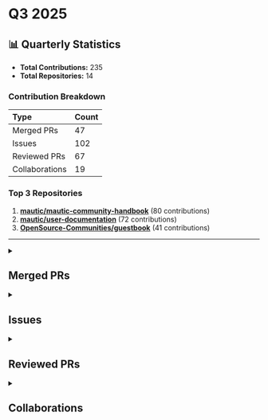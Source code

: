 # Q3 2025

## 📊 Quarterly Statistics

* **Total Contributions:** 235
* **Total Repositories:** 14

### Contribution Breakdown

| Type | Count |
| :--- | :--- |
| Merged PRs | 47 |
| Issues | 102 |
| Reviewed PRs | 67 |
| Collaborations | 19 |

### Top 3 Repositories

1. [**mautic/mautic-community-handbook**](https://github.com/mautic/mautic-community-handbook) (80 contributions)
2. [**mautic/user-documentation**](https://github.com/mautic/user-documentation) (72 contributions)
3. [**OpenSource-Communities/guestbook**](https://github.com/OpenSource-Communities/guestbook) (41 contributions)

---

<details>
 <summary><h2>Merged PRs</h2></summary>
<table style='width:100%; table-layout:fixed;'>
  <thead>
    <tr>
      <th style='width:5%;'>No.</th>
      <th style='width:20%;'>Project Name</th>
      <th style='width:30%;'>Title</th>
      <th style='width:15%;'>Created At</th>
      <th style='width:15%;'>Merged At</th>
      <th style='width:15%;'>Review Period</th>
    </tr>
  </thead>
  <tbody>
    <tr>
      <td>1.</td>
      <td>OpenSource-Communities/oss-communities</td>
      <td><a href='https://github.com/OpenSource-Communities/oss-communities/pull/3'>Add CODEOWNERS file</a></td>
      <td>2025-09-18</td>
      <td>2025-09-19</td>
      <td>1 days</td>
    </tr>
    <tr>
      <td>2.</td>
      <td>mautic/mautic-community-handbook</td>
      <td><a href='https://github.com/mautic/mautic-community-handbook/pull/398'>Move PR example to a tip admonition</a></td>
      <td>2025-09-12</td>
      <td>2025-09-12</td>
      <td>0 days</td>
    </tr>
    <tr>
      <td>3.</td>
      <td>mautic/user-documentation</td>
      <td><a href='https://github.com/mautic/user-documentation/pull/430'>Fix broken links in branch 7.0</a></td>
      <td>2025-09-12</td>
      <td>2025-09-17</td>
      <td>5 days</td>
    </tr>
    <tr>
      <td>4.</td>
      <td>mautic/user-documentation</td>
      <td><a href='https://github.com/mautic/user-documentation/pull/429'>Fix broken links in branch 6.0</a></td>
      <td>2025-09-12</td>
      <td>2025-09-17</td>
      <td>5 days</td>
    </tr>
    <tr>
      <td>5.</td>
      <td>mautic/user-documentation</td>
      <td><a href='https://github.com/mautic/user-documentation/pull/427'>Fix broken links in branch 5.2</a></td>
      <td>2025-09-12</td>
      <td>2025-09-12</td>
      <td>0 days</td>
    </tr>
    <tr>
      <td>6.</td>
      <td>mautic/mautic-community-handbook</td>
      <td><a href='https://github.com/mautic/mautic-community-handbook/pull/396'>Fix wording in config.yml and capitalizations in PR template</a></td>
      <td>2025-09-11</td>
      <td>2025-09-11</td>
      <td>0 days</td>
    </tr>
    <tr>
      <td>7.</td>
      <td>mautic/mautic-community-handbook</td>
      <td><a href='https://github.com/mautic/mautic-community-handbook/pull/395'>Fix broken image and add link to PR example</a></td>
      <td>2025-09-11</td>
      <td>2025-09-11</td>
      <td>0 days</td>
    </tr>
    <tr>
      <td>8.</td>
      <td>mautic/user-documentation</td>
      <td><a href='https://github.com/mautic/user-documentation/pull/421'>Add issue and PR templates</a></td>
      <td>2025-09-11</td>
      <td>2025-09-11</td>
      <td>0 days</td>
    </tr>
    <tr>
      <td>9.</td>
      <td>mautic/developer-documentation-new</td>
      <td><a href='https://github.com/mautic/developer-documentation-new/pull/266'>Add issue and PR templates</a></td>
      <td>2025-09-11</td>
      <td>2025-09-11</td>
      <td>0 days</td>
    </tr>
    <tr>
      <td>10.</td>
      <td>mautic/mautic-community-handbook</td>
      <td><a href='https://github.com/mautic/mautic-community-handbook/pull/393'>Docs: Overhaul Contributing Guidelines</a></td>
      <td>2025-09-10</td>
      <td>2025-09-11</td>
      <td>1 days</td>
    </tr>
    <tr>
      <td>11.</td>
      <td>Virtual-Coffee/virtualcoffee.io</td>
      <td><a href='https://github.com/Virtual-Coffee/virtualcoffee.io/pull/1391'>Remove link to VCHI dashboard & restructure intro paragraphs</a></td>
      <td>2025-09-10</td>
      <td>2025-09-10</td>
      <td>0 days</td>
    </tr>
    <tr>
      <td>12.</td>
      <td>mautic/mautic-community-handbook</td>
      <td><a href='https://github.com/mautic/mautic-community-handbook/pull/391'>Add issue and PR templates</a></td>
      <td>2025-09-09</td>
      <td>2025-09-11</td>
      <td>2 days</td>
    </tr>
    <tr>
      <td>13.</td>
      <td>mautic/mautic-community-handbook</td>
      <td><a href='https://github.com/mautic/mautic-community-handbook/pull/388'>Create LICENSE.txt</a></td>
      <td>2025-09-03</td>
      <td>2025-09-03</td>
      <td>0 days</td>
    </tr>
    <tr>
      <td>14.</td>
      <td>mautic/user-documentation</td>
      <td><a href='https://github.com/mautic/user-documentation/pull/418'>Create LICENSE.txt</a></td>
      <td>2025-09-03</td>
      <td>2025-09-03</td>
      <td>0 days</td>
    </tr>
    <tr>
      <td>15.</td>
      <td>mautic/developer-documentation-new</td>
      <td><a href='https://github.com/mautic/developer-documentation-new/pull/264'>Create LICENSE.txt</a></td>
      <td>2025-09-03</td>
      <td>2025-09-03</td>
      <td>0 days</td>
    </tr>
    <tr>
      <td>16.</td>
      <td>mautic/mautic-community-handbook</td>
      <td><a href='https://github.com/mautic/mautic-community-handbook/pull/386'>fix: Video render </a></td>
      <td>2025-09-03</td>
      <td>2025-09-03</td>
      <td>0 days</td>
    </tr>
    <tr>
      <td>17.</td>
      <td>Virtual-Coffee/vc-preptember</td>
      <td><a href='https://github.com/Virtual-Coffee/vc-preptember/pull/64'>Update favorite thing to be general in Contributing.md</a></td>
      <td>2025-08-30</td>
      <td>2025-08-30</td>
      <td>0 days</td>
    </tr>
    <tr>
      <td>18.</td>
      <td>Virtual-Coffee/vc-preptember</td>
      <td><a href='https://github.com/Virtual-Coffee/vc-preptember/pull/63'>Add Preptember 2025</a></td>
      <td>2025-08-07</td>
      <td>2025-08-30</td>
      <td>23 days</td>
    </tr>
    <tr>
      <td>19.</td>
      <td>OpenSource-Communities/.github</td>
      <td><a href='https://github.com/OpenSource-Communities/.github/pull/4'>Create PULL_REQUEST_TEMPLATE.md</a></td>
      <td>2025-08-07</td>
      <td>2025-08-08</td>
      <td>1 days</td>
    </tr>
    <tr>
      <td>20.</td>
      <td>OpenSource-Communities/.github</td>
      <td><a href='https://github.com/OpenSource-Communities/.github/pull/3'>Create feature_request.yml</a></td>
      <td>2025-08-07</td>
      <td>2025-08-08</td>
      <td>1 days</td>
    </tr>
    <tr>
      <td>21.</td>
      <td>OpenSource-Communities/.github</td>
      <td><a href='https://github.com/OpenSource-Communities/.github/pull/2'>Create bug_report.yml</a></td>
      <td>2025-08-07</td>
      <td>2025-08-08</td>
      <td>1 days</td>
    </tr>
    <tr>
      <td>22.</td>
      <td>OpenSource-Communities/.github</td>
      <td><a href='https://github.com/OpenSource-Communities/.github/pull/1'>Create CODE_OF_CONDUCT.md</a></td>
      <td>2025-08-07</td>
      <td>2025-08-08</td>
      <td>1 days</td>
    </tr>
    <tr>
      <td>23.</td>
      <td>Virtual-Coffee/virtualcoffee.io</td>
      <td><a href='https://github.com/Virtual-Coffee/virtualcoffee.io/pull/1374'>Add August 2025: Photography Challenge to the website</a></td>
      <td>2025-07-31</td>
      <td>2025-08-01</td>
      <td>1 days</td>
    </tr>
    <tr>
      <td>24.</td>
      <td>mautic/mautic-community-handbook</td>
      <td><a href='https://github.com/mautic/mautic-community-handbook/pull/369'>Docs: Convert Tester section into RST</a></td>
      <td>2025-07-30</td>
      <td>2025-07-31</td>
      <td>1 days</td>
    </tr>
    <tr>
      <td>25.</td>
      <td>mautic/mautic-community-handbook</td>
      <td><a href='https://github.com/mautic/mautic-community-handbook/pull/368'>Docs: Convert Translator section into RST</a></td>
      <td>2025-07-29</td>
      <td>2025-07-31</td>
      <td>2 days</td>
    </tr>
    <tr>
      <td>26.</td>
      <td>mautic/mautic-community-handbook</td>
      <td><a href='https://github.com/mautic/mautic-community-handbook/pull/367'>Docs: Compile Developer section RST conversion PRs into one page</a></td>
      <td>2025-07-29</td>
      <td>2025-07-31</td>
      <td>2 days</td>
    </tr>
    <tr>
      <td>27.</td>
      <td>ddev/ddev.com</td>
      <td><a href='https://github.com/ddev/ddev.com/pull/404'>docs: add command to update wsl for Windows</a></td>
      <td>2025-07-23</td>
      <td>2025-09-09</td>
      <td>48 days</td>
    </tr>
    <tr>
      <td>28.</td>
      <td>ddev/ddev</td>
      <td><a href='https://github.com/ddev/ddev/pull/7476'>docs(wsl): add `wsl --update` command for Windows</a></td>
      <td>2025-07-22</td>
      <td>2025-08-06</td>
      <td>15 days</td>
    </tr>
    <tr>
      <td>29.</td>
      <td>mautic/mautic-community-handbook</td>
      <td><a href='https://github.com/mautic/mautic-community-handbook/pull/363'>Docs: Convert Paying contributors section to RST</a></td>
      <td>2025-07-20</td>
      <td>2025-07-31</td>
      <td>11 days</td>
    </tr>
    <tr>
      <td>30.</td>
      <td>mautic/mautic-community-handbook</td>
      <td><a href='https://github.com/mautic/mautic-community-handbook/pull/362'>Docs: Convert Financial Policy section to RST</a></td>
      <td>2025-07-18</td>
      <td>2025-07-31</td>
      <td>13 days</td>
    </tr>
    <tr>
      <td>31.</td>
      <td>mautic/mautic-community-handbook</td>
      <td><a href='https://github.com/mautic/mautic-community-handbook/pull/360'>Docs: Convert Trademark section to RST</a></td>
      <td>2025-07-18</td>
      <td>2025-07-31</td>
      <td>13 days</td>
    </tr>
    <tr>
      <td>32.</td>
      <td>mautic/mautic-community-handbook</td>
      <td><a href='https://github.com/mautic/mautic-community-handbook/pull/359'>Docs: Convert Policies section into RST</a></td>
      <td>2025-07-18</td>
      <td>2025-07-31</td>
      <td>13 days</td>
    </tr>
    <tr>
      <td>33.</td>
      <td>mautic/mautic-community-handbook</td>
      <td><a href='https://github.com/mautic/mautic-community-handbook/pull/351'>Convert End-User documentation and technical writing style guide sections to RST</a></td>
      <td>2025-07-17</td>
      <td>2025-07-31</td>
      <td>14 days</td>
    </tr>
    <tr>
      <td>34.</td>
      <td>mautic/developer-documentation-new</td>
      <td><a href='https://github.com/mautic/developer-documentation-new/pull/256'>Add CODEWONERS file</a></td>
      <td>2025-07-17</td>
      <td>2025-09-03</td>
      <td>48 days</td>
    </tr>
    <tr>
      <td>35.</td>
      <td>mautic/user-documentation</td>
      <td><a href='https://github.com/mautic/user-documentation/pull/411'>Add CODEOWNERS file</a></td>
      <td>2025-07-17</td>
      <td>2025-09-03</td>
      <td>48 days</td>
    </tr>
    <tr>
      <td>36.</td>
      <td>mautic/developer-documentation-new</td>
      <td><a href='https://github.com/mautic/developer-documentation-new/pull/254'>fix: Add VSCode settings to prevent Esbonio prompt</a></td>
      <td>2025-07-11</td>
      <td>2025-07-14</td>
      <td>3 days</td>
    </tr>
    <tr>
      <td>37.</td>
      <td>mautic/mautic-community-handbook</td>
      <td><a href='https://github.com/mautic/mautic-community-handbook/pull/348'>Add CODEOWNERS file</a></td>
      <td>2025-07-09</td>
      <td>2025-07-09</td>
      <td>0 days</td>
    </tr>
    <tr>
      <td>38.</td>
      <td>mautic/mautic-community-handbook</td>
      <td><a href='https://github.com/mautic/mautic-community-handbook/pull/345'>Docs: Convert Contributing to Mautic to rst</a></td>
      <td>2025-07-07</td>
      <td>2025-07-31</td>
      <td>24 days</td>
    </tr>
    <tr>
      <td>39.</td>
      <td>mautic/mautic-community-handbook</td>
      <td><a href='https://github.com/mautic/mautic-community-handbook/pull/340'>Docs: Convert Web developer section to RST</a></td>
      <td>2025-07-07</td>
      <td>2025-07-31</td>
      <td>24 days</td>
    </tr>
    <tr>
      <td>40.</td>
      <td>mautic/mautic-community-handbook</td>
      <td><a href='https://github.com/mautic/mautic-community-handbook/pull/335'>Docs: Convert "Event organizer" and "Organizing Mautic conferences" to RST</a></td>
      <td>2025-07-06</td>
      <td>2025-07-31</td>
      <td>25 days</td>
    </tr>
    <tr>
      <td>41.</td>
      <td>mautic/mautic-community-handbook</td>
      <td><a href='https://github.com/mautic/mautic-community-handbook/pull/332'>Docs: Convert "Writing for Mautic" to RST</a></td>
      <td>2025-07-05</td>
      <td>2025-08-01</td>
      <td>27 days</td>
    </tr>
    <tr>
      <td>42.</td>
      <td>mautic/mautic-community-handbook</td>
      <td><a href='https://github.com/mautic/mautic-community-handbook/pull/329'>Docs: Convert Governance Model v1 to RST</a></td>
      <td>2025-07-05</td>
      <td>2025-08-01</td>
      <td>27 days</td>
    </tr>
    <tr>
      <td>43.</td>
      <td>mautic/mautic-community-handbook</td>
      <td><a href='https://github.com/mautic/mautic-community-handbook/pull/328'>Convert "Community Builder" section into RST</a></td>
      <td>2025-07-04</td>
      <td>2025-07-30</td>
      <td>26 days</td>
    </tr>
    <tr>
      <td>44.</td>
      <td>mautic/mautic-community-handbook</td>
      <td><a href='https://github.com/mautic/mautic-community-handbook/pull/324'>Docs: Convert Server Administrator section into RST</a></td>
      <td>2025-07-03</td>
      <td>2025-07-30</td>
      <td>27 days</td>
    </tr>
    <tr>
      <td>45.</td>
      <td>mautic/mautic-community-handbook</td>
      <td><a href='https://github.com/mautic/mautic-community-handbook/pull/316'>Docs: Convert Marketer to RST</a></td>
      <td>2025-07-02</td>
      <td>2025-08-01</td>
      <td>30 days</td>
    </tr>
    <tr>
      <td>46.</td>
      <td>mautic/mautic-community-handbook</td>
      <td><a href='https://github.com/mautic/mautic-community-handbook/pull/314'>Docs: Convert Contributing Financially to RST</a></td>
      <td>2025-07-02</td>
      <td>2025-08-01</td>
      <td>30 days</td>
    </tr>
    <tr>
      <td>47.</td>
      <td>mautic/mautic-community-handbook</td>
      <td><a href='https://github.com/mautic/mautic-community-handbook/pull/312'>Docs: Convert Deprecation Policy to RST</a></td>
      <td>2025-07-02</td>
      <td>2025-07-31</td>
      <td>29 days</td>
    </tr>
  </tbody>
</table>
</details>

<details>
 <summary><h2>Issues</h2></summary>
<table style='width:100%; table-layout:fixed;'>
  <thead>
    <tr>
      <th style='width:5%;'>No.</th>
      <th style='width:25%;'>Project Name</th>
      <th style='width:35%;'>Title</th>
      <th style='width:15%;'>Created At</th>
      <th style='width:15%;'>Closed At</th>
      <th style='width:10%;'>Closing Period</th>
    </tr>
  </thead>
  <tbody>
    <tr>
      <td>1.</td>
      <td>mautic/user-documentation</td>
      <td><a href='https://github.com/mautic/user-documentation/issues/492'>Update images in docs/channels/sms.rst in branch 7.0</a></td>
      <td>2025-09-22</td>
      <td>N/A</td>
      <td>Open</td>
    </tr>
    <tr>
      <td>2.</td>
      <td>mautic/user-documentation</td>
      <td><a href='https://github.com/mautic/user-documentation/issues/491'>Update images in docs/channels/sms.rst in branch 6.0</a></td>
      <td>2025-09-22</td>
      <td>N/A</td>
      <td>Open</td>
    </tr>
    <tr>
      <td>3.</td>
      <td>mautic/user-documentation</td>
      <td><a href='https://github.com/mautic/user-documentation/issues/490'>Update images in docs/dashboard/dashboard.rst in branch 7.0</a></td>
      <td>2025-09-22</td>
      <td>N/A</td>
      <td>Open</td>
    </tr>
    <tr>
      <td>4.</td>
      <td>mautic/user-documentation</td>
      <td><a href='https://github.com/mautic/user-documentation/issues/489'>Update images in docs/dashboard/dashboard.rst in branch 6.0</a></td>
      <td>2025-09-22</td>
      <td>N/A</td>
      <td>Open</td>
    </tr>
    <tr>
      <td>5.</td>
      <td>mautic/user-documentation</td>
      <td><a href='https://github.com/mautic/user-documentation/issues/488'>Update images in docs/plugins/amazon.rst in branch 7.0</a></td>
      <td>2025-09-22</td>
      <td>N/A</td>
      <td>Open</td>
    </tr>
    <tr>
      <td>6.</td>
      <td>mautic/user-documentation</td>
      <td><a href='https://github.com/mautic/user-documentation/issues/487'>Update images in docs/plugins/amazon.rst in branch 6.0</a></td>
      <td>2025-09-22</td>
      <td>N/A</td>
      <td>Open</td>
    </tr>
    <tr>
      <td>7.</td>
      <td>mautic/user-documentation</td>
      <td><a href='https://github.com/mautic/user-documentation/issues/486'>Update images in docs/points/points.rst in branch 7.0</a></td>
      <td>2025-09-22</td>
      <td>N/A</td>
      <td>Open</td>
    </tr>
    <tr>
      <td>8.</td>
      <td>mautic/user-documentation</td>
      <td><a href='https://github.com/mautic/user-documentation/issues/485'>Update images in docs/points/points.rst in branch 6.0</a></td>
      <td>2025-09-22</td>
      <td>N/A</td>
      <td>Open</td>
    </tr>
    <tr>
      <td>9.</td>
      <td>mautic/user-documentation</td>
      <td><a href='https://github.com/mautic/user-documentation/issues/484'>Update images in docs/channels/utm_tags.rst in branch 7.0</a></td>
      <td>2025-09-22</td>
      <td>N/A</td>
      <td>Open</td>
    </tr>
    <tr>
      <td>10.</td>
      <td>mautic/user-documentation</td>
      <td><a href='https://github.com/mautic/user-documentation/issues/483'>Update images in docs/channels/utm_tags.rst in branch 6.0</a></td>
      <td>2025-09-22</td>
      <td>N/A</td>
      <td>Open</td>
    </tr>
    <tr>
      <td>11.</td>
      <td>mautic/user-documentation</td>
      <td><a href='https://github.com/mautic/user-documentation/issues/482'>Update images in docs/components/assets.rst in branch 7.0</a></td>
      <td>2025-09-22</td>
      <td>N/A</td>
      <td>Open</td>
    </tr>
    <tr>
      <td>12.</td>
      <td>mautic/user-documentation</td>
      <td><a href='https://github.com/mautic/user-documentation/issues/481'>Update images in docs/components/assets.rst in branch 6.0</a></td>
      <td>2025-09-22</td>
      <td>N/A</td>
      <td>Open</td>
    </tr>
    <tr>
      <td>13.</td>
      <td>mautic/user-documentation</td>
      <td><a href='https://github.com/mautic/user-documentation/issues/480'>Update HubSpot images in branch 7.0</a></td>
      <td>2025-09-22</td>
      <td>N/A</td>
      <td>Open</td>
    </tr>
    <tr>
      <td>14.</td>
      <td>mautic/user-documentation</td>
      <td><a href='https://github.com/mautic/user-documentation/issues/479'>Update HubSpot images in branch 6.0</a></td>
      <td>2025-09-22</td>
      <td>N/A</td>
      <td>Open</td>
    </tr>
    <tr>
      <td>15.</td>
      <td>mautic/user-documentation</td>
      <td><a href='https://github.com/mautic/user-documentation/issues/478'>Update Stages images in branch 7.0</a></td>
      <td>2025-09-22</td>
      <td>N/A</td>
      <td>Open</td>
    </tr>
    <tr>
      <td>16.</td>
      <td>mautic/user-documentation</td>
      <td><a href='https://github.com/mautic/user-documentation/issues/477'>Update Stages images in branch 6.0</a></td>
      <td>2025-09-22</td>
      <td>N/A</td>
      <td>Open</td>
    </tr>
    <tr>
      <td>17.</td>
      <td>mautic/user-documentation</td>
      <td><a href='https://github.com/mautic/user-documentation/issues/476'>Update Authentication images in branch 7.0</a></td>
      <td>2025-09-22</td>
      <td>N/A</td>
      <td>Open</td>
    </tr>
    <tr>
      <td>18.</td>
      <td>mautic/user-documentation</td>
      <td><a href='https://github.com/mautic/user-documentation/issues/475'>Update Authentication images in branch 6.0</a></td>
      <td>2025-09-22</td>
      <td>N/A</td>
      <td>Open</td>
    </tr>
    <tr>
      <td>19.</td>
      <td>mautic/user-documentation</td>
      <td><a href='https://github.com/mautic/user-documentation/issues/474'>Update images in docs/builders/email_landing_page.rst in branch 7.0</a></td>
      <td>2025-09-22</td>
      <td>N/A</td>
      <td>Open</td>
    </tr>
    <tr>
      <td>20.</td>
      <td>mautic/user-documentation</td>
      <td><a href='https://github.com/mautic/user-documentation/issues/473'>Update images in docs/builders/email_landing_page.rst in branch 6.0</a></td>
      <td>2025-09-22</td>
      <td>N/A</td>
      <td>Open</td>
    </tr>
    <tr>
      <td>21.</td>
      <td>mautic/user-documentation</td>
      <td><a href='https://github.com/mautic/user-documentation/issues/472'>Update images in docs/campaigns/creating_campaigns.rst in branch 7.0</a></td>
      <td>2025-09-22</td>
      <td>N/A</td>
      <td>Open</td>
    </tr>
    <tr>
      <td>22.</td>
      <td>mautic/user-documentation</td>
      <td><a href='https://github.com/mautic/user-documentation/issues/471'>Update images in docs/campaigns/creating_campaigns.rst in branch 6.0</a></td>
      <td>2025-09-22</td>
      <td>N/A</td>
      <td>Open</td>
    </tr>
    <tr>
      <td>23.</td>
      <td>mautic/user-documentation</td>
      <td><a href='https://github.com/mautic/user-documentation/issues/470'>Update images in docs/campaigns/managing_campaigns.rst in branch 7.0</a></td>
      <td>2025-09-22</td>
      <td>N/A</td>
      <td>Open</td>
    </tr>
    <tr>
      <td>24.</td>
      <td>mautic/user-documentation</td>
      <td><a href='https://github.com/mautic/user-documentation/issues/469'>Update images in docs/campaigns/managing_campaigns.rst in branch 6.0</a></td>
      <td>2025-09-22</td>
      <td>N/A</td>
      <td>Open</td>
    </tr>
    <tr>
      <td>25.</td>
      <td>mautic/user-documentation</td>
      <td><a href='https://github.com/mautic/user-documentation/issues/468'>Update images in docs/campaigns/campaign_builder.rst in branch 7.0</a></td>
      <td>2025-09-22</td>
      <td>N/A</td>
      <td>Open</td>
    </tr>
    <tr>
      <td>26.</td>
      <td>mautic/user-documentation</td>
      <td><a href='https://github.com/mautic/user-documentation/issues/467'>Update images in docs/campaigns/campaign_builder.rst in branch 6.0</a></td>
      <td>2025-09-22</td>
      <td>N/A</td>
      <td>Open</td>
    </tr>
    <tr>
      <td>27.</td>
      <td>mautic/user-documentation</td>
      <td><a href='https://github.com/mautic/user-documentation/issues/466'>Update images in docs/plugins/clearbit.rst in branch 7.0</a></td>
      <td>2025-09-22</td>
      <td>N/A</td>
      <td>Open</td>
    </tr>
    <tr>
      <td>28.</td>
      <td>mautic/user-documentation</td>
      <td><a href='https://github.com/mautic/user-documentation/issues/465'>Update images in docs/plugins/clearbit.rst in branch 6.0</a></td>
      <td>2025-09-22</td>
      <td>N/A</td>
      <td>Open</td>
    </tr>
    <tr>
      <td>29.</td>
      <td>mautic/user-documentation</td>
      <td><a href='https://github.com/mautic/user-documentation/issues/464'>Update images in docs/plugins/mailchimp.rst in branch 7.0</a></td>
      <td>2025-09-22</td>
      <td>N/A</td>
      <td>Open</td>
    </tr>
    <tr>
      <td>30.</td>
      <td>mautic/user-documentation</td>
      <td><a href='https://github.com/mautic/user-documentation/issues/463'>Update images in docs/plugins/mailchimp.rst in branch 6.0</a></td>
      <td>2025-09-22</td>
      <td>N/A</td>
      <td>Open</td>
    </tr>
    <tr>
      <td>31.</td>
      <td>mautic/user-documentation</td>
      <td><a href='https://github.com/mautic/user-documentation/issues/462'>Update images in docs/plugins/plugin_resources.rst in branch 7.0</a></td>
      <td>2025-09-22</td>
      <td>N/A</td>
      <td>Open</td>
    </tr>
    <tr>
      <td>32.</td>
      <td>mautic/user-documentation</td>
      <td><a href='https://github.com/mautic/user-documentation/issues/461'>Update images in docs/plugins/plugin_resources.rst in branch 6.0</a></td>
      <td>2025-09-22</td>
      <td>N/A</td>
      <td>Open</td>
    </tr>
    <tr>
      <td>33.</td>
      <td>mautic/user-documentation</td>
      <td><a href='https://github.com/mautic/user-documentation/issues/460'>Update images in docs/plugins/social_login.rst in branch 7.0</a></td>
      <td>2025-09-22</td>
      <td>N/A</td>
      <td>Open</td>
    </tr>
    <tr>
      <td>34.</td>
      <td>mautic/user-documentation</td>
      <td><a href='https://github.com/mautic/user-documentation/issues/459'>Update images in docs/plugins/social_login.rst in branch 6.0</a></td>
      <td>2025-09-22</td>
      <td>N/A</td>
      <td>Open</td>
    </tr>
    <tr>
      <td>35.</td>
      <td>mautic/user-documentation</td>
      <td><a href='https://github.com/mautic/user-documentation/issues/458'>Update images in docs/plugins/twilio.rst in branch 7.0</a></td>
      <td>2025-09-22</td>
      <td>N/A</td>
      <td>Open</td>
    </tr>
    <tr>
      <td>36.</td>
      <td>mautic/user-documentation</td>
      <td><a href='https://github.com/mautic/user-documentation/issues/457'>Update images in docs/plugins/twilio.rst in branch 6.0</a></td>
      <td>2025-09-22</td>
      <td>N/A</td>
      <td>Open</td>
    </tr>
    <tr>
      <td>37.</td>
      <td>mautic/user-documentation</td>
      <td><a href='https://github.com/mautic/user-documentation/issues/456'>Update images in docs/plugins/vtiger.rst in branch 7.0</a></td>
      <td>2025-09-22</td>
      <td>N/A</td>
      <td>Open</td>
    </tr>
    <tr>
      <td>38.</td>
      <td>mautic/user-documentation</td>
      <td><a href='https://github.com/mautic/user-documentation/issues/455'>Update images in docs/plugins/vtiger.rst in branch 6.0</a></td>
      <td>2025-09-22</td>
      <td>N/A</td>
      <td>Open</td>
    </tr>
    <tr>
      <td>39.</td>
      <td>mautic/user-documentation</td>
      <td><a href='https://github.com/mautic/user-documentation/issues/454'>Update images in docs/plugins/zoho_crm.rst in branch 7.0</a></td>
      <td>2025-09-22</td>
      <td>N/A</td>
      <td>Open</td>
    </tr>
    <tr>
      <td>40.</td>
      <td>mautic/user-documentation</td>
      <td><a href='https://github.com/mautic/user-documentation/issues/453'>Update images in docs/plugins/zoho_crm.rst in branch 6.0</a></td>
      <td>2025-09-22</td>
      <td>N/A</td>
      <td>Open</td>
    </tr>
    <tr>
      <td>41.</td>
      <td>mautic/user-documentation</td>
      <td><a href='https://github.com/mautic/user-documentation/issues/452'>Update images in docs/configuration/settings.rst in branch 7.0</a></td>
      <td>2025-09-22</td>
      <td>N/A</td>
      <td>Open</td>
    </tr>
    <tr>
      <td>42.</td>
      <td>mautic/user-documentation</td>
      <td><a href='https://github.com/mautic/user-documentation/issues/451'>Update images in docs/configuration/settings.rst in branch 6.0</a></td>
      <td>2025-09-22</td>
      <td>N/A</td>
      <td>Open</td>
    </tr>
    <tr>
      <td>43.</td>
      <td>mautic/user-documentation</td>
      <td><a href='https://github.com/mautic/user-documentation/issues/450'>Update images in docs/configuration/maxmind_license.rst in branch 7.0</a></td>
      <td>2025-09-22</td>
      <td>N/A</td>
      <td>Open</td>
    </tr>
    <tr>
      <td>44.</td>
      <td>mautic/user-documentation</td>
      <td><a href='https://github.com/mautic/user-documentation/issues/449'>Update images in docs/configuration/maxmind_license.rst in branch 6.0</a></td>
      <td>2025-09-22</td>
      <td>N/A</td>
      <td>Open</td>
    </tr>
    <tr>
      <td>45.</td>
      <td>mautic/user-documentation</td>
      <td><a href='https://github.com/mautic/user-documentation/issues/448'>Update images in docs/configuration/shortener.rst in branch 7.0</a></td>
      <td>2025-09-22</td>
      <td>N/A</td>
      <td>Open</td>
    </tr>
    <tr>
      <td>46.</td>
      <td>mautic/user-documentation</td>
      <td><a href='https://github.com/mautic/user-documentation/issues/447'>Update images in docs/configuration/shortener.rst in branch 6.0</a></td>
      <td>2025-09-22</td>
      <td>N/A</td>
      <td>Open</td>
    </tr>
    <tr>
      <td>47.</td>
      <td>mautic/user-documentation</td>
      <td><a href='https://github.com/mautic/user-documentation/issues/442'>[DOCS]: Change "View page source" to "Edit on GitHub"</a></td>
      <td>2025-09-20</td>
      <td>N/A</td>
      <td>Open</td>
    </tr>
    <tr>
      <td>48.</td>
      <td>mautic/developer-documentation-new</td>
      <td><a href='https://github.com/mautic/developer-documentation-new/issues/273'>[DOCS]: Change "View page source" to "Edit on GitHub"</a></td>
      <td>2025-09-20</td>
      <td>N/A</td>
      <td>Open</td>
    </tr>
    <tr>
      <td>49.</td>
      <td>mautic/developer-documentation-new</td>
      <td><a href='https://github.com/mautic/developer-documentation-new/issues/272'>[DOCS]: Create a Contributing Guidelines</a></td>
      <td>2025-09-19</td>
      <td>N/A</td>
      <td>Open</td>
    </tr>
    <tr>
      <td>50.</td>
      <td>mautic/user-documentation</td>
      <td><a href='https://github.com/mautic/user-documentation/issues/441'>[DOCS]: Create a Contributing Guidelines</a></td>
      <td>2025-09-19</td>
      <td>N/A</td>
      <td>Open</td>
    </tr>
    <tr>
      <td>51.</td>
      <td>mautic/developer-documentation-new</td>
      <td><a href='https://github.com/mautic/developer-documentation-new/issues/270'>[FEAT]: Add `ddev build-docs` command</a></td>
      <td>2025-09-19</td>
      <td>N/A</td>
      <td>Open</td>
    </tr>
    <tr>
      <td>52.</td>
      <td>mautic/user-documentation</td>
      <td><a href='https://github.com/mautic/user-documentation/issues/437'>[BUG]: Read the Docs, build and prose failed checks in branch `4.x`</a></td>
      <td>2025-09-17</td>
      <td>N/A</td>
      <td>Open</td>
    </tr>
    <tr>
      <td>53.</td>
      <td>mautic/mautic-community-handbook</td>
      <td><a href='https://github.com/mautic/mautic-community-handbook/issues/399'>[DOCS]: Add links in the "Developer" section</a></td>
      <td>2025-09-16</td>
      <td>N/A</td>
      <td>Open</td>
    </tr>
    <tr>
      <td>54.</td>
      <td>mautic/mautic-community-handbook</td>
      <td><a href='https://github.com/mautic/mautic-community-handbook/issues/397'>[DOCS]: Move PR example for better flow in CONTRIBUTING.md</a></td>
      <td>2025-09-12</td>
      <td>2025-09-12</td>
      <td>0 days</td>
    </tr>
    <tr>
      <td>55.</td>
      <td>mautic/developer-documentation-new</td>
      <td><a href='https://github.com/mautic/developer-documentation-new/issues/267'>[DOCS]: Fix broken links that caused build to fail</a></td>
      <td>2025-09-12</td>
      <td>N/A</td>
      <td>Open</td>
    </tr>
    <tr>
      <td>56.</td>
      <td>mautic/user-documentation</td>
      <td><a href='https://github.com/mautic/user-documentation/issues/426'>[DOCS]: Fix broken links that caused build to fail</a></td>
      <td>2025-09-12</td>
      <td>2025-09-12</td>
      <td>0 days</td>
    </tr>
    <tr>
      <td>57.</td>
      <td>mautic/mautic-community-handbook</td>
      <td><a href='https://github.com/mautic/mautic-community-handbook/issues/392'>Docs: Update Contributing Guidelines</a></td>
      <td>2025-09-10</td>
      <td>2025-09-11</td>
      <td>1 days</td>
    </tr>
    <tr>
      <td>58.</td>
      <td>Virtual-Coffee/virtualcoffee.io</td>
      <td><a href='https://github.com/Virtual-Coffee/virtualcoffee.io/issues/1390'>Remove link to VCHI dashboard & restructure intro paragraphs</a></td>
      <td>2025-09-10</td>
      <td>2025-09-10</td>
      <td>0 days</td>
    </tr>
    <tr>
      <td>59.</td>
      <td>mautic/low-no-code</td>
      <td><a href='https://github.com/mautic/low-no-code/issues/137'>Add issue and PR templates</a></td>
      <td>2025-09-09</td>
      <td>N/A</td>
      <td>Open</td>
    </tr>
    <tr>
      <td>60.</td>
      <td>mautic/developer-documentation-new</td>
      <td><a href='https://github.com/mautic/developer-documentation-new/issues/265'>Add issue and PR templates</a></td>
      <td>2025-09-09</td>
      <td>2025-09-11</td>
      <td>2 days</td>
    </tr>
    <tr>
      <td>61.</td>
      <td>mautic/user-documentation</td>
      <td><a href='https://github.com/mautic/user-documentation/issues/419'>Add issue and PR templates</a></td>
      <td>2025-09-09</td>
      <td>2025-09-11</td>
      <td>2 days</td>
    </tr>
    <tr>
      <td>62.</td>
      <td>mautic/mautic-community-handbook</td>
      <td><a href='https://github.com/mautic/mautic-community-handbook/issues/389'>Add issues and PR templates</a></td>
      <td>2025-09-09</td>
      <td>2025-09-11</td>
      <td>2 days</td>
    </tr>
    <tr>
      <td>63.</td>
      <td>mautic/developer-documentation-new</td>
      <td><a href='https://github.com/mautic/developer-documentation-new/issues/262'>Add License</a></td>
      <td>2025-09-03</td>
      <td>2025-09-03</td>
      <td>0 days</td>
    </tr>
    <tr>
      <td>64.</td>
      <td>mautic/user-documentation</td>
      <td><a href='https://github.com/mautic/user-documentation/issues/415'>Add License</a></td>
      <td>2025-09-03</td>
      <td>2025-09-03</td>
      <td>0 days</td>
    </tr>
    <tr>
      <td>65.</td>
      <td>mautic/mautic-community-handbook</td>
      <td><a href='https://github.com/mautic/mautic-community-handbook/issues/383'>Add License</a></td>
      <td>2025-09-03</td>
      <td>2025-09-03</td>
      <td>0 days</td>
    </tr>
    <tr>
      <td>66.</td>
      <td>OpenSource-Communities/intro</td>
      <td><a href='https://github.com/OpenSource-Communities/intro/issues/261'>Update docs</a></td>
      <td>2025-08-17</td>
      <td>N/A</td>
      <td>Open</td>
    </tr>
    <tr>
      <td>67.</td>
      <td>Virtual-Coffee/virtualcoffee.io</td>
      <td><a href='https://github.com/Virtual-Coffee/virtualcoffee.io/issues/1373'>Add August 2025 challenge to the website</a></td>
      <td>2025-07-31</td>
      <td>2025-08-01</td>
      <td>1 days</td>
    </tr>
    <tr>
      <td>68.</td>
      <td>mautic/mautic-community-handbook</td>
      <td><a href='https://github.com/mautic/mautic-community-handbook/issues/371'>Replace Gitpod with GitHub Codespaces in the "Tester" section</a></td>
      <td>2025-07-30</td>
      <td>N/A</td>
      <td>Open</td>
    </tr>
    <tr>
      <td>69.</td>
      <td>mautic/mautic-community-handbook</td>
      <td><a href='https://github.com/mautic/mautic-community-handbook/issues/370'>Fix grammar in the "Tester" section</a></td>
      <td>2025-07-30</td>
      <td>N/A</td>
      <td>Open</td>
    </tr>
    <tr>
      <td>70.</td>
      <td>mautic/mautic-community-handbook</td>
      <td><a href='https://github.com/mautic/mautic-community-handbook/issues/364'>Fix a link and grammar in the "Paying contributors" section</a></td>
      <td>2025-07-20</td>
      <td>N/A</td>
      <td>Open</td>
    </tr>
    <tr>
      <td>71.</td>
      <td>mautic/mautic-community-handbook</td>
      <td><a href='https://github.com/mautic/mautic-community-handbook/issues/358'>Convert Tester into RST</a></td>
      <td>2025-07-18</td>
      <td>2025-07-31</td>
      <td>13 days</td>
    </tr>
    <tr>
      <td>72.</td>
      <td>mautic/mautic-community-handbook</td>
      <td><a href='https://github.com/mautic/mautic-community-handbook/issues/357'>Convert Paying contributors into RST</a></td>
      <td>2025-07-18</td>
      <td>2025-07-31</td>
      <td>13 days</td>
    </tr>
    <tr>
      <td>73.</td>
      <td>mautic/mautic-community-handbook</td>
      <td><a href='https://github.com/mautic/mautic-community-handbook/issues/356'>Convert Financial Policy into RST</a></td>
      <td>2025-07-18</td>
      <td>2025-07-31</td>
      <td>13 days</td>
    </tr>
    <tr>
      <td>74.</td>
      <td>mautic/mautic-community-handbook</td>
      <td><a href='https://github.com/mautic/mautic-community-handbook/issues/355'>Convert Trademark into RST</a></td>
      <td>2025-07-18</td>
      <td>2025-07-31</td>
      <td>13 days</td>
    </tr>
    <tr>
      <td>75.</td>
      <td>mautic/mautic-community-handbook</td>
      <td><a href='https://github.com/mautic/mautic-community-handbook/issues/353'>Convert Policy into RST</a></td>
      <td>2025-07-18</td>
      <td>2025-07-31</td>
      <td>13 days</td>
    </tr>
    <tr>
      <td>76.</td>
      <td>mautic/mautic-community-handbook</td>
      <td><a href='https://github.com/mautic/mautic-community-handbook/issues/352'>Fix grammar in the "Education Team" section</a></td>
      <td>2025-07-17</td>
      <td>N/A</td>
      <td>Open</td>
    </tr>
    <tr>
      <td>77.</td>
      <td>mautic/developer-documentation-new</td>
      <td><a href='https://github.com/mautic/developer-documentation-new/issues/255'>Add CODEOWNERS file</a></td>
      <td>2025-07-17</td>
      <td>2025-09-03</td>
      <td>48 days</td>
    </tr>
    <tr>
      <td>78.</td>
      <td>mautic/mautic-community-handbook</td>
      <td><a href='https://github.com/mautic/mautic-community-handbook/issues/350'>Convert Technical writing styleguide to RST</a></td>
      <td>2025-07-09</td>
      <td>2025-07-31</td>
      <td>22 days</td>
    </tr>
    <tr>
      <td>79.</td>
      <td>mautic/mautic-community-handbook</td>
      <td><a href='https://github.com/mautic/mautic-community-handbook/issues/349'>Convert End-user documentation into RST</a></td>
      <td>2025-07-09</td>
      <td>2025-07-31</td>
      <td>22 days</td>
    </tr>
    <tr>
      <td>80.</td>
      <td>mautic/user-documentation</td>
      <td><a href='https://github.com/mautic/user-documentation/issues/410'>Add CODEOWNERS file</a></td>
      <td>2025-07-09</td>
      <td>2025-09-03</td>
      <td>56 days</td>
    </tr>
    <tr>
      <td>81.</td>
      <td>mautic/mautic-community-handbook</td>
      <td><a href='https://github.com/mautic/mautic-community-handbook/issues/346'>Fix grammar and links in the "Contributing to Mautic" section</a></td>
      <td>2025-07-07</td>
      <td>N/A</td>
      <td>Open</td>
    </tr>
    <tr>
      <td>82.</td>
      <td>mautic/mautic-community-handbook</td>
      <td><a href='https://github.com/mautic/mautic-community-handbook/issues/344'>Convert Contributing to Mautic into RST</a></td>
      <td>2025-07-07</td>
      <td>2025-07-31</td>
      <td>24 days</td>
    </tr>
    <tr>
      <td>83.</td>
      <td>mautic/mautic-community-handbook</td>
      <td><a href='https://github.com/mautic/mautic-community-handbook/issues/343'>Fix grammar in the "Web developer" section</a></td>
      <td>2025-07-07</td>
      <td>N/A</td>
      <td>Open</td>
    </tr>
    <tr>
      <td>84.</td>
      <td>mautic/mautic-community-handbook</td>
      <td><a href='https://github.com/mautic/mautic-community-handbook/issues/342'>Fix grammar in the "Organizing Mautic conferences" section</a></td>
      <td>2025-07-07</td>
      <td>2025-07-30</td>
      <td>24 days</td>
    </tr>
    <tr>
      <td>85.</td>
      <td>mautic/mautic-community-handbook</td>
      <td><a href='https://github.com/mautic/mautic-community-handbook/issues/341'>Fix grammar in the "Event organizer" section</a></td>
      <td>2025-07-07</td>
      <td>N/A</td>
      <td>Open</td>
    </tr>
    <tr>
      <td>86.</td>
      <td>mautic/mautic-community-handbook</td>
      <td><a href='https://github.com/mautic/mautic-community-handbook/issues/339'>Convert Web developer section into RST</a></td>
      <td>2025-07-06</td>
      <td>2025-07-31</td>
      <td>25 days</td>
    </tr>
    <tr>
      <td>87.</td>
      <td>mautic/mautic-community-handbook</td>
      <td><a href='https://github.com/mautic/mautic-community-handbook/issues/338'>Convert Community Dashboard into RST</a></td>
      <td>2025-07-06</td>
      <td>2025-07-06</td>
      <td>0 days</td>
    </tr>
    <tr>
      <td>88.</td>
      <td>mautic/mautic-community-handbook</td>
      <td><a href='https://github.com/mautic/mautic-community-handbook/issues/336'>Convert Organizing Mautic conferences into RST</a></td>
      <td>2025-07-06</td>
      <td>2025-08-27</td>
      <td>52 days</td>
    </tr>
    <tr>
      <td>89.</td>
      <td>mautic/mautic-community-handbook</td>
      <td><a href='https://github.com/mautic/mautic-community-handbook/issues/334'>Convert Event organizer into RST</a></td>
      <td>2025-07-06</td>
      <td>2025-07-31</td>
      <td>25 days</td>
    </tr>
    <tr>
      <td>90.</td>
      <td>mautic/mautic-community-handbook</td>
      <td><a href='https://github.com/mautic/mautic-community-handbook/issues/333'>Fix grammar in the "Writing for Mautic" section</a></td>
      <td>2025-07-05</td>
      <td>N/A</td>
      <td>Open</td>
    </tr>
    <tr>
      <td>91.</td>
      <td>mautic/mautic-community-handbook</td>
      <td><a href='https://github.com/mautic/mautic-community-handbook/issues/331'>Convert Writing for Mautic section into RST</a></td>
      <td>2025-07-05</td>
      <td>2025-08-01</td>
      <td>27 days</td>
    </tr>
    <tr>
      <td>92.</td>
      <td>mautic/mautic-community-handbook</td>
      <td><a href='https://github.com/mautic/mautic-community-handbook/issues/330'>Fix grammar and link in the "Governance Model v1 - archive" section</a></td>
      <td>2025-07-05</td>
      <td>2025-08-01</td>
      <td>27 days</td>
    </tr>
    <tr>
      <td>93.</td>
      <td>mautic/mautic-community-handbook</td>
      <td><a href='https://github.com/mautic/mautic-community-handbook/issues/327'>Add CODEOWNERS file</a></td>
      <td>2025-07-04</td>
      <td>2025-07-09</td>
      <td>5 days</td>
    </tr>
    <tr>
      <td>94.</td>
      <td>mautic/mautic-community-handbook</td>
      <td><a href='https://github.com/mautic/mautic-community-handbook/issues/326'>Convert "Community Builder" section into RST</a></td>
      <td>2025-07-04</td>
      <td>2025-07-30</td>
      <td>26 days</td>
    </tr>
    <tr>
      <td>95.</td>
      <td>mautic/mautic-community-handbook</td>
      <td><a href='https://github.com/mautic/mautic-community-handbook/issues/325'>Fix grammar in the "Server Administrator" section</a></td>
      <td>2025-07-03</td>
      <td>N/A</td>
      <td>Open</td>
    </tr>
    <tr>
      <td>96.</td>
      <td>mautic/mautic-community-handbook</td>
      <td><a href='https://github.com/mautic/mautic-community-handbook/issues/323'>Convert Server Administrator section into RST</a></td>
      <td>2025-07-03</td>
      <td>2025-07-30</td>
      <td>27 days</td>
    </tr>
    <tr>
      <td>97.</td>
      <td>mautic/mautic-community-handbook</td>
      <td><a href='https://github.com/mautic/mautic-community-handbook/issues/322'>Fix grammar and link in the "Translator" section</a></td>
      <td>2025-07-03</td>
      <td>N/A</td>
      <td>Open</td>
    </tr>
    <tr>
      <td>98.</td>
      <td>mautic/mautic-community-handbook</td>
      <td><a href='https://github.com/mautic/mautic-community-handbook/issues/320'>Convert Translator section into RST</a></td>
      <td>2025-07-03</td>
      <td>2025-07-31</td>
      <td>29 days</td>
    </tr>
    <tr>
      <td>99.</td>
      <td>mautic/mautic-community-handbook</td>
      <td><a href='https://github.com/mautic/mautic-community-handbook/issues/319'>Fix grammar in the "Marketing Team" section</a></td>
      <td>2025-07-02</td>
      <td>N/A</td>
      <td>Open</td>
    </tr>
    <tr>
      <td>100.</td>
      <td>mautic/mautic-community-handbook</td>
      <td><a href='https://github.com/mautic/mautic-community-handbook/issues/317'>Fix the grammar and link in the "Marketer" section</a></td>
      <td>2025-07-02</td>
      <td>N/A</td>
      <td>Open</td>
    </tr>
    <tr>
      <td>101.</td>
      <td>mautic/mautic-community-handbook</td>
      <td><a href='https://github.com/mautic/mautic-community-handbook/issues/315'>Convert Marketer section to RST</a></td>
      <td>2025-07-02</td>
      <td>2025-08-01</td>
      <td>30 days</td>
    </tr>
    <tr>
      <td>102.</td>
      <td>mautic/mautic-community-handbook</td>
      <td><a href='https://github.com/mautic/mautic-community-handbook/issues/313'>Convert Contributing financially to RST</a></td>
      <td>2025-07-02</td>
      <td>2025-08-01</td>
      <td>30 days</td>
    </tr>
  </tbody>
</table>
</details>

<details>
 <summary><h2>Reviewed PRs</h2></summary>
<table style='width:100%; table-layout:fixed;'>
  <thead>
    <tr>
      <th style='width:5%;'>No.</th>
      <th style='width:15%;'>Project Name</th>
      <th style='width:25%;'>Title</th>
      <th style='width:10%;'>Created At</th>
      <th style='width:10%;'>Reviewed At</th>
      <th style='width:10%;'>My First Review</th>
      <th style='width:10%;'>Time to First Review</th>
      <th style='width:15%;'>My First Review Period</th>
    </tr>
  </thead>
  <tbody>
    <tr>
      <td>1.</td>
      <td>OpenSource-Communities/pizza-verse</td>
      <td><a href='https://github.com/OpenSource-Communities/pizza-verse/pull/117'>feat: add butter chicken pizza recipe</a></td>
      <td>2025-09-19</td>
      <td>2025-09-20</td>
      <td>2025-09-20</td>
      <td>1 days</td>
      <td>1 days</td>
    </tr>
    <tr>
      <td>2.</td>
      <td>mautic/user-documentation</td>
      <td><a href='https://github.com/mautic/user-documentation/pull/425'>Fix invisible text in sidebar version dropdown options</a></td>
      <td>2025-09-11</td>
      <td>2025-09-16</td>
      <td>2025-09-16</td>
      <td>5 days</td>
      <td>5 days</td>
    </tr>
    <tr>
      <td>3.</td>
      <td>mautic/user-documentation</td>
      <td><a href='https://github.com/mautic/user-documentation/pull/434'>Fix invisible text in sidebar version dropdown options [6.0]</a></td>
      <td>2025-09-16</td>
      <td>2025-09-17</td>
      <td>2025-09-17</td>
      <td>0 days</td>
      <td>0 days</td>
    </tr>
    <tr>
      <td>4.</td>
      <td>mautic/user-documentation</td>
      <td><a href='https://github.com/mautic/user-documentation/pull/439'>Fix invisible text in sidebar version dropdown options [5.2]</a></td>
      <td>2025-09-17</td>
      <td>2025-09-18</td>
      <td>2025-09-18</td>
      <td>1 days</td>
      <td>1 days</td>
    </tr>
    <tr>
      <td>5.</td>
      <td>OpenSource-Communities/guestbook</td>
      <td><a href='https://github.com/OpenSource-Communities/guestbook/pull/820'>feat: Add @DeepakSingh0027 as a contributor</a></td>
      <td>2025-08-21</td>
      <td>2025-09-01</td>
      <td>2025-09-01</td>
      <td>11 days</td>
      <td>11 days</td>
    </tr>
    <tr>
      <td>6.</td>
      <td>OpenSource-Communities/guestbook</td>
      <td><a href='https://github.com/OpenSource-Communities/guestbook/pull/836'>add @luisantoniio1998 as a contributor</a></td>
      <td>2025-09-11</td>
      <td>2025-09-12</td>
      <td>2025-09-12</td>
      <td>1 days</td>
      <td>1 days</td>
    </tr>
    <tr>
      <td>7.</td>
      <td>OpenSource-Communities/pizza-verse</td>
      <td><a href='https://github.com/OpenSource-Communities/pizza-verse/pull/116'>feat: adds a pizza fact</a></td>
      <td>2025-09-13</td>
      <td>2025-09-15</td>
      <td>2025-09-15</td>
      <td>2 days</td>
      <td>2 days</td>
    </tr>
    <tr>
      <td>8.</td>
      <td>mautic/user-documentation</td>
      <td><a href='https://github.com/mautic/user-documentation/pull/431'>Forms/slider</a></td>
      <td>2025-09-12</td>
      <td>2025-09-17</td>
      <td>2025-09-17</td>
      <td>5 days</td>
      <td>5 days</td>
    </tr>
    <tr>
      <td>9.</td>
      <td>mautic/user-documentation</td>
      <td><a href='https://github.com/mautic/user-documentation/pull/438'>Revert "Fix invisible text in sidebar version dropdown options [5.2]"</a></td>
      <td>2025-09-17</td>
      <td>2025-09-17</td>
      <td>2025-09-17</td>
      <td>0 days</td>
      <td>0 days</td>
    </tr>
    <tr>
      <td>10.</td>
      <td>OpenSource-Communities/guestbook</td>
      <td><a href='https://github.com/OpenSource-Communities/guestbook/pull/840'>docs: add @mfarrasmajid as a contributor</a></td>
      <td>2025-09-16</td>
      <td>2025-09-17</td>
      <td>2025-09-17</td>
      <td>0 days</td>
      <td>0 days</td>
    </tr>
    <tr>
      <td>11.</td>
      <td>mautic/user-documentation</td>
      <td><a href='https://github.com/mautic/user-documentation/pull/435'>Fix invisible text in sidebar version dropdown options [5.2]</a></td>
      <td>2025-09-16</td>
      <td>2025-09-17</td>
      <td>2025-09-17</td>
      <td>0 days</td>
      <td>0 days</td>
    </tr>
    <tr>
      <td>12.</td>
      <td>mautic/user-documentation</td>
      <td><a href='https://github.com/mautic/user-documentation/pull/433'>Boolean form field desc</a></td>
      <td>2025-09-16</td>
      <td>2025-09-16</td>
      <td>2025-09-16</td>
      <td>0 days</td>
      <td>0 days</td>
    </tr>
    <tr>
      <td>13.</td>
      <td>OpenSource-Communities/guestbook</td>
      <td><a href='https://github.com/OpenSource-Communities/guestbook/pull/828'>feat: Add new process and move contributors</a></td>
      <td>2025-09-05</td>
      <td>2025-09-07</td>
      <td>2025-09-07</td>
      <td>2 days</td>
      <td>2 days</td>
    </tr>
    <tr>
      <td>14.</td>
      <td>mautic/developer-documentation-new</td>
      <td><a href='https://github.com/mautic/developer-documentation-new/pull/269'>Add sphinxcontrib-phpdomain extension</a></td>
      <td>2025-09-12</td>
      <td>2025-09-15</td>
      <td>2025-09-15</td>
      <td>3 days</td>
      <td>3 days</td>
    </tr>
    <tr>
      <td>15.</td>
      <td>OpenSource-Communities/guestbook</td>
      <td><a href='https://github.com/OpenSource-Communities/guestbook/pull/837'>Updated Contributing.md document</a></td>
      <td>2025-09-15</td>
      <td>2025-09-15</td>
      <td>2025-09-15</td>
      <td>1 days</td>
      <td>1 days</td>
    </tr>
    <tr>
      <td>16.</td>
      <td>Virtual-Coffee/vc-preptember</td>
      <td><a href='https://github.com/Virtual-Coffee/vc-preptember/pull/65'>added sara info</a></td>
      <td>2025-09-11</td>
      <td>2025-09-12</td>
      <td>2025-09-12</td>
      <td>1 days</td>
      <td>1 days</td>
    </tr>
    <tr>
      <td>17.</td>
      <td>mautic/mautic-community-handbook</td>
      <td><a href='https://github.com/mautic/mautic-community-handbook/pull/394'>Fix the broken link</a></td>
      <td>2025-09-11</td>
      <td>2025-09-11</td>
      <td>2025-09-11</td>
      <td>0 days</td>
      <td>0 days</td>
    </tr>
    <tr>
      <td>18.</td>
      <td>OpenSource-Communities/guestbook</td>
      <td><a href='https://github.com/OpenSource-Communities/guestbook/pull/834'>feat: Add @JoseAndresVargas as a contributor</a></td>
      <td>2025-09-10</td>
      <td>2025-09-10</td>
      <td>2025-09-10</td>
      <td>0 days</td>
      <td>0 days</td>
    </tr>
    <tr>
      <td>19.</td>
      <td>mautic/mautic-community-handbook</td>
      <td><a href='https://github.com/mautic/mautic-community-handbook/pull/390'>Update the partners page</a></td>
      <td>2025-09-09</td>
      <td>2025-09-10</td>
      <td>2025-09-10</td>
      <td>1 days</td>
      <td>1 days</td>
    </tr>
    <tr>
      <td>20.</td>
      <td>Virtual-Coffee/VC-Community-Docs</td>
      <td><a href='https://github.com/Virtual-Coffee/VC-Community-Docs/pull/512'>511 remove monday accountabilibuddies session</a></td>
      <td>2025-08-20</td>
      <td>2025-08-21</td>
      <td>2025-08-21</td>
      <td>1 days</td>
      <td>1 days</td>
    </tr>
    <tr>
      <td>21.</td>
      <td>Virtual-Coffee/virtualcoffee.io</td>
      <td><a href='https://github.com/Virtual-Coffee/virtualcoffee.io/pull/1368'>Add first pass AI Job Hunt</a></td>
      <td>2025-07-25</td>
      <td>2025-09-08</td>
      <td>2025-09-08</td>
      <td>45 days</td>
      <td>45 days</td>
    </tr>
    <tr>
      <td>22.</td>
      <td>Virtual-Coffee/virtualcoffee.io</td>
      <td><a href='https://github.com/Virtual-Coffee/virtualcoffee.io/pull/1378'>Update slack channels</a></td>
      <td>2025-08-13</td>
      <td>2025-09-08</td>
      <td>2025-09-08</td>
      <td>26 days</td>
      <td>26 days</td>
    </tr>
    <tr>
      <td>23.</td>
      <td>OpenSource-Communities/guestbook</td>
      <td><a href='https://github.com/OpenSource-Communities/guestbook/pull/830'>feat: Add @MandruKamal as a contributor</a></td>
      <td>2025-09-07</td>
      <td>2025-09-07</td>
      <td>2025-09-07</td>
      <td>0 days</td>
      <td>0 days</td>
    </tr>
    <tr>
      <td>24.</td>
      <td>OpenSource-Communities/guestbook</td>
      <td><a href='https://github.com/OpenSource-Communities/guestbook/pull/832'>feat: add @hobbs04067 as a contributor</a></td>
      <td>2025-09-07</td>
      <td>2025-09-08</td>
      <td>2025-09-08</td>
      <td>0 days</td>
      <td>0 days</td>
    </tr>
    <tr>
      <td>25.</td>
      <td>OpenSource-Communities/guestbook</td>
      <td><a href='https://github.com/OpenSource-Communities/guestbook/pull/825'>docs: add @PandPirate as a contributor</a></td>
      <td>2025-08-31</td>
      <td>2025-09-01</td>
      <td>2025-09-01</td>
      <td>1 days</td>
      <td>1 days</td>
    </tr>
    <tr>
      <td>26.</td>
      <td>mautic/user-documentation</td>
      <td><a href='https://github.com/mautic/user-documentation/pull/417'>update images in the settings.rst page</a></td>
      <td>2025-09-03</td>
      <td>2025-09-03</td>
      <td>2025-09-03</td>
      <td>0 days</td>
      <td>0 days</td>
    </tr>
    <tr>
      <td>27.</td>
      <td>mautic/mautic-community-handbook</td>
      <td><a href='https://github.com/mautic/mautic-community-handbook/pull/385'>Remove Grav-specific files</a></td>
      <td>2025-09-03</td>
      <td>2025-09-03</td>
      <td>2025-09-03</td>
      <td>0 days</td>
      <td>0 days</td>
    </tr>
    <tr>
      <td>28.</td>
      <td>mautic/mautic-community-handbook</td>
      <td><a href='https://github.com/mautic/mautic-community-handbook/pull/387'>Add changes needed to show edit on GH link</a></td>
      <td>2025-09-03</td>
      <td>2025-09-03</td>
      <td>2025-09-03</td>
      <td>0 days</td>
      <td>0 days</td>
    </tr>
    <tr>
      <td>29.</td>
      <td>mautic/mautic-community-handbook</td>
      <td><a href='https://github.com/mautic/mautic-community-handbook/pull/381'>Mithandros-promoting-integrations - porting due to main branch restrictions</a></td>
      <td>2025-09-02</td>
      <td>2025-09-03</td>
      <td>2025-09-03</td>
      <td>1 days</td>
      <td>1 days</td>
    </tr>
    <tr>
      <td>30.</td>
      <td>mautic/user-documentation</td>
      <td><a href='https://github.com/mautic/user-documentation/pull/414'>Add Sphinx setup and virtualenv for documentation build support</a></td>
      <td>2025-07-27</td>
      <td>2025-07-27</td>
      <td>2025-07-28</td>
      <td>0 days</td>
      <td>1 days</td>
    </tr>
    <tr>
      <td>31.</td>
      <td>mautic/mautic-community-handbook</td>
      <td><a href='https://github.com/mautic/mautic-community-handbook/pull/258'>Convert "Promoting integrations" section to RST & fix format in "Recognizing contributors, sponsors, and partners" and "RFP process" sections  </a></td>
      <td>2025-01-27</td>
      <td>2025-01-27</td>
      <td>2025-06-18</td>
      <td>0 days</td>
      <td>142 days</td>
    </tr>
    <tr>
      <td>32.</td>
      <td>OpenSource-Communities/guestbook</td>
      <td><a href='https://github.com/OpenSource-Communities/guestbook/pull/814'>feat: add @nabinbista12 as a contributor</a></td>
      <td>2025-08-12</td>
      <td>2025-09-01</td>
      <td>2025-09-01</td>
      <td>20 days</td>
      <td>20 days</td>
    </tr>
    <tr>
      <td>33.</td>
      <td>OpenSource-Communities/guestbook</td>
      <td><a href='https://github.com/OpenSource-Communities/guestbook/pull/826'>docs: add @akrsh47 as a contributor</a></td>
      <td>2025-09-01</td>
      <td>2025-09-01</td>
      <td>2025-09-01</td>
      <td>0 days</td>
      <td>0 days</td>
    </tr>
    <tr>
      <td>34.</td>
      <td>OpenSource-Communities/guestbook</td>
      <td><a href='https://github.com/OpenSource-Communities/guestbook/pull/823'>docs: add @akrsh47 as a contributor</a></td>
      <td>2025-08-29</td>
      <td>2025-09-01</td>
      <td>2025-09-01</td>
      <td>3 days</td>
      <td>3 days</td>
    </tr>
    <tr>
      <td>35.</td>
      <td>OpenSource-Communities/guestbook</td>
      <td><a href='https://github.com/OpenSource-Communities/guestbook/pull/822'>docs: add @blobmister as a contributor</a></td>
      <td>2025-08-22</td>
      <td>2025-09-01</td>
      <td>2025-09-01</td>
      <td>10 days</td>
      <td>10 days</td>
    </tr>
    <tr>
      <td>36.</td>
      <td>Virtual-Coffee/virtualcoffee.io</td>
      <td><a href='https://github.com/Virtual-Coffee/virtualcoffee.io/pull/1384'>feat: fall 2025 challenge</a></td>
      <td>2025-08-29</td>
      <td>2025-08-30</td>
      <td>2025-08-30</td>
      <td>2 days</td>
      <td>2 days</td>
    </tr>
    <tr>
      <td>37.</td>
      <td>Virtual-Coffee/virtualcoffee.io</td>
      <td><a href='https://github.com/Virtual-Coffee/virtualcoffee.io/pull/1381'>Update CTG list</a></td>
      <td>2025-08-20</td>
      <td>2025-08-21</td>
      <td>2025-08-21</td>
      <td>1 days</td>
      <td>1 days</td>
    </tr>
    <tr>
      <td>38.</td>
      <td>OpenSource-Communities/guestbook</td>
      <td><a href='https://github.com/OpenSource-Communities/guestbook/pull/818'>docs: add @pat-fish as a contributor</a></td>
      <td>2025-08-20</td>
      <td>2025-08-21</td>
      <td>2025-08-21</td>
      <td>1 days</td>
      <td>1 days</td>
    </tr>
    <tr>
      <td>39.</td>
      <td>Virtual-Coffee/virtualcoffee.io</td>
      <td><a href='https://github.com/Virtual-Coffee/virtualcoffee.io/pull/1369'>Update slack channels guide</a></td>
      <td>2025-07-26</td>
      <td>2025-07-27</td>
      <td>2025-07-27</td>
      <td>1 days</td>
      <td>1 days</td>
    </tr>
    <tr>
      <td>40.</td>
      <td>OpenSource-Communities/guestbook</td>
      <td><a href='https://github.com/OpenSource-Communities/guestbook/pull/754'>docs: add @TheOphige as a contributor</a></td>
      <td>2025-05-18</td>
      <td>2025-05-19</td>
      <td>2025-05-19</td>
      <td>1 days</td>
      <td>1 days</td>
    </tr>
    <tr>
      <td>41.</td>
      <td>OpenSource-Communities/guestbook</td>
      <td><a href='https://github.com/OpenSource-Communities/guestbook/pull/812'>feat: add @observer04 as a contributor</a></td>
      <td>2025-08-02</td>
      <td>2025-08-05</td>
      <td>2025-08-05</td>
      <td>3 days</td>
      <td>3 days</td>
    </tr>
    <tr>
      <td>42.</td>
      <td>OpenSource-Communities/guestbook</td>
      <td><a href='https://github.com/OpenSource-Communities/guestbook/pull/805'>docs: add @michaelcortese as a contributor</a></td>
      <td>2025-07-22</td>
      <td>2025-08-08</td>
      <td>2025-08-08</td>
      <td>17 days</td>
      <td>17 days</td>
    </tr>
    <tr>
      <td>43.</td>
      <td>OpenSource-Communities/guestbook</td>
      <td><a href='https://github.com/OpenSource-Communities/guestbook/pull/790'>docs: add @cyril-giri as a contributor</a></td>
      <td>2025-06-30</td>
      <td>2025-06-30</td>
      <td>2025-06-30</td>
      <td>1 days</td>
      <td>1 days</td>
    </tr>
    <tr>
      <td>44.</td>
      <td>OpenSource-Communities/guestbook</td>
      <td><a href='https://github.com/OpenSource-Communities/guestbook/pull/768'>docs: add @Ufidtech as a contributor</a></td>
      <td>2025-06-04</td>
      <td>2025-08-08</td>
      <td>2025-08-08</td>
      <td>65 days</td>
      <td>65 days</td>
    </tr>
    <tr>
      <td>45.</td>
      <td>OpenSource-Communities/guestbook</td>
      <td><a href='https://github.com/OpenSource-Communities/guestbook/pull/750'>feat: add @Guruscod as a contributor</a></td>
      <td>2025-05-15</td>
      <td>2025-05-16</td>
      <td>2025-05-16</td>
      <td>1 days</td>
      <td>1 days</td>
    </tr>
    <tr>
      <td>46.</td>
      <td>OpenSource-Communities/guestbook</td>
      <td><a href='https://github.com/OpenSource-Communities/guestbook/pull/745'>docs: add @Tawan-B as a contributor</a></td>
      <td>2025-05-12</td>
      <td>2025-05-16</td>
      <td>2025-05-16</td>
      <td>4 days</td>
      <td>4 days</td>
    </tr>
    <tr>
      <td>47.</td>
      <td>OpenSource-Communities/guestbook</td>
      <td><a href='https://github.com/OpenSource-Communities/guestbook/pull/743'>feat: Add @ciprij as a contributor</a></td>
      <td>2025-05-12</td>
      <td>2025-05-16</td>
      <td>2025-05-16</td>
      <td>5 days</td>
      <td>5 days</td>
    </tr>
    <tr>
      <td>48.</td>
      <td>OpenSource-Communities/guestbook</td>
      <td><a href='https://github.com/OpenSource-Communities/guestbook/pull/740'>docs: add @Hellkryptonium as a contributor</a></td>
      <td>2025-05-10</td>
      <td>2025-06-02</td>
      <td>2025-06-02</td>
      <td>23 days</td>
      <td>23 days</td>
    </tr>
    <tr>
      <td>49.</td>
      <td>OpenSource-Communities/guestbook</td>
      <td><a href='https://github.com/OpenSource-Communities/guestbook/pull/809'>feat: Add @wudanyang27 as a contributor</a></td>
      <td>2025-07-31</td>
      <td>2025-08-05</td>
      <td>2025-08-05</td>
      <td>5 days</td>
      <td>5 days</td>
    </tr>
    <tr>
      <td>50.</td>
      <td>mautic/mautic-community-handbook</td>
      <td><a href='https://github.com/mautic/mautic-community-handbook/pull/274'>Convert code governance page to rst</a></td>
      <td>2025-03-10</td>
      <td>2025-03-12</td>
      <td>2025-06-26</td>
      <td>2 days</td>
      <td>108 days</td>
    </tr>
    <tr>
      <td>51.</td>
      <td>mautic/mautic-community-handbook</td>
      <td><a href='https://github.com/mautic/mautic-community-handbook/pull/278'>added on-boarding section</a></td>
      <td>2025-03-24</td>
      <td>2025-04-01</td>
      <td>2025-07-03</td>
      <td>8 days</td>
      <td>100 days</td>
    </tr>
    <tr>
      <td>52.</td>
      <td>mautic/mautic-community-handbook</td>
      <td><a href='https://github.com/mautic/mautic-community-handbook/pull/281'>Add community portal</a></td>
      <td>2025-04-02</td>
      <td>2025-05-08</td>
      <td>2025-08-01</td>
      <td>36 days</td>
      <td>121 days</td>
    </tr>
    <tr>
      <td>53.</td>
      <td>Virtual-Coffee/virtualcoffee.io</td>
      <td><a href='https://github.com/Virtual-Coffee/virtualcoffee.io/pull/1372'>1371 docs remove eddie</a></td>
      <td>2025-07-31</td>
      <td>2025-07-31</td>
      <td>2025-07-31</td>
      <td>1 days</td>
      <td>1 days</td>
    </tr>
    <tr>
      <td>54.</td>
      <td>Virtual-Coffee/VC-Community-Docs</td>
      <td><a href='https://github.com/Virtual-Coffee/VC-Community-Docs/pull/510'>509 docs remove eddie from accountabilibuddies hosts and remove dsa office hours ctg</a></td>
      <td>2025-07-31</td>
      <td>2025-07-31</td>
      <td>2025-07-31</td>
      <td>1 days</td>
      <td>1 days</td>
    </tr>
    <tr>
      <td>55.</td>
      <td>mautic/mautic-community-handbook</td>
      <td><a href='https://github.com/mautic/mautic-community-handbook/pull/277'>fixing the duplicated menu</a></td>
      <td>2025-03-24</td>
      <td>2025-04-01</td>
      <td>2025-07-31</td>
      <td>8 days</td>
      <td>129 days</td>
    </tr>
    <tr>
      <td>56.</td>
      <td>mautic/mautic-community-handbook</td>
      <td><a href='https://github.com/mautic/mautic-community-handbook/pull/374'>Fix issues with index.rst by moving policies to right places</a></td>
      <td>2025-07-31</td>
      <td>2025-07-31</td>
      <td>2025-07-31</td>
      <td>0 days</td>
      <td>0 days</td>
    </tr>
    <tr>
      <td>57.</td>
      <td>OpenSource-Communities/guestbook</td>
      <td><a href='https://github.com/OpenSource-Communities/guestbook/pull/807'>feat: add @Aswin-22 as a contributor</a></td>
      <td>2025-07-27</td>
      <td>2025-07-30</td>
      <td>2025-07-30</td>
      <td>3 days</td>
      <td>3 days</td>
    </tr>
    <tr>
      <td>58.</td>
      <td>mautic/mautic-community-handbook</td>
      <td><a href='https://github.com/mautic/mautic-community-handbook/pull/366'>Add Sphinx setup and virtualenv for documentation build support</a></td>
      <td>2025-07-27</td>
      <td>2025-07-28</td>
      <td>2025-07-28</td>
      <td>1 days</td>
      <td>1 days</td>
    </tr>
    <tr>
      <td>59.</td>
      <td>ddev/ddev.com</td>
      <td><a href='https://github.com/ddev/ddev.com/pull/408'>Blog/Screencast DDEV from scratch on WSL2</a></td>
      <td>2025-07-24</td>
      <td>2025-07-24</td>
      <td>2025-07-24</td>
      <td>0 days</td>
      <td>0 days</td>
    </tr>
    <tr>
      <td>60.</td>
      <td>mautic/mautic-community-handbook</td>
      <td><a href='https://github.com/mautic/mautic-community-handbook/pull/365'>Added tip for cloning multiple Mautic versions with DDEV-friendly folder</a></td>
      <td>2025-07-22</td>
      <td>2025-07-22</td>
      <td>2025-07-24</td>
      <td>0 days</td>
      <td>2 days</td>
    </tr>
    <tr>
      <td>61.</td>
      <td>OpenSource-Communities/guestbook</td>
      <td><a href='https://github.com/OpenSource-Communities/guestbook/pull/803'>docs: add @architxkumar as a contributor</a></td>
      <td>2025-07-20</td>
      <td>2025-07-20</td>
      <td>2025-07-20</td>
      <td>0 days</td>
      <td>0 days</td>
    </tr>
    <tr>
      <td>62.</td>
      <td>OpenSource-Communities/guestbook</td>
      <td><a href='https://github.com/OpenSource-Communities/guestbook/pull/797'>feat: add @Esaius2058 as a contributor</a></td>
      <td>2025-07-11</td>
      <td>2025-07-11</td>
      <td>2025-07-11</td>
      <td>0 days</td>
      <td>0 days</td>
    </tr>
    <tr>
      <td>63.</td>
      <td>OpenSource-Communities/guestbook</td>
      <td><a href='https://github.com/OpenSource-Communities/guestbook/pull/799'>feat: add @Ghaith-Rain as a contributor</a></td>
      <td>2025-07-13</td>
      <td>2025-07-13</td>
      <td>2025-07-13</td>
      <td>0 days</td>
      <td>0 days</td>
    </tr>
    <tr>
      <td>64.</td>
      <td>OpenSource-Communities/guestbook</td>
      <td><a href='https://github.com/OpenSource-Communities/guestbook/pull/795'>feat: Add @Hardik-S-003 as a contributor</a></td>
      <td>2025-07-09</td>
      <td>2025-07-11</td>
      <td>2025-07-11</td>
      <td>2 days</td>
      <td>2 days</td>
    </tr>
    <tr>
      <td>65.</td>
      <td>OpenSource-Communities/guestbook</td>
      <td><a href='https://github.com/OpenSource-Communities/guestbook/pull/747'>feat: Add frustateduser as a contributor</a></td>
      <td>2025-05-13</td>
      <td>2025-05-16</td>
      <td>2025-05-16</td>
      <td>4 days</td>
      <td>4 days</td>
    </tr>
    <tr>
      <td>66.</td>
      <td>OpenSource-Communities/guestbook</td>
      <td><a href='https://github.com/OpenSource-Communities/guestbook/pull/792'>feat: add @AyushShuklaIIIT as a contributor</a></td>
      <td>2025-07-03</td>
      <td>2025-07-03</td>
      <td>2025-07-03</td>
      <td>0 days</td>
      <td>0 days</td>
    </tr>
    <tr>
      <td>67.</td>
      <td>OpenSource-Communities/guestbook</td>
      <td><a href='https://github.com/OpenSource-Communities/guestbook/pull/788'>feat: Add @algacyr-melo as a contributor</a></td>
      <td>2025-06-29</td>
      <td>2025-06-30</td>
      <td>2025-06-30</td>
      <td>1 days</td>
      <td>1 days</td>
    </tr>
  </tbody>
</table>
</details>

<details>
 <summary><h2>Collaborations</h2></summary>
<table style='width:100%; table-layout:fixed;'>
  <thead>
    <tr>
      <th style='width:5%;'>No.</th>
      <th style='width:30%;'>Project Name</th>
      <th style='width:35%;'>Title</th>
      <th style='width:15%;'>Created At</th>
      <th style='width:15%;'>Commented At</th>
    </tr>
  </thead>
  <tbody>
    <tr>
      <td>1.</td>
      <td>mautic/user-documentation</td>
      <td><a href='https://github.com/mautic/user-documentation/issues/391'>Update images in docs/configuration/settings.rst</a></td>
      <td>2025-05-28</td>
      <td>2025-07-24</td>
    </tr>
    <tr>
      <td>2.</td>
      <td>mautic/user-documentation</td>
      <td><a href='https://github.com/mautic/user-documentation/pull/413'>Fix for issues/404 on contact documentation</a></td>
      <td>2025-07-24</td>
      <td>2025-09-22</td>
    </tr>
    <tr>
      <td>3.</td>
      <td>OpenSource-Communities/guestbook</td>
      <td><a href='https://github.com/OpenSource-Communities/guestbook/issues/810'>Feature: Add @ShivamJhaXXIII as contributor</a></td>
      <td>2025-08-01</td>
      <td>2025-09-16</td>
    </tr>
    <tr>
      <td>4.</td>
      <td>OpenSource-Communities/guestbook</td>
      <td><a href='https://github.com/OpenSource-Communities/guestbook/issues/801'>Feature: Add @NamrataPeshwa as a contributor</a></td>
      <td>2025-07-17</td>
      <td>2025-09-16</td>
    </tr>
    <tr>
      <td>5.</td>
      <td>OpenSource-Communities/guestbook</td>
      <td><a href='https://github.com/OpenSource-Communities/guestbook/issues/793'>Feature: Add @Leccioli as a contributor</a></td>
      <td>2025-07-04</td>
      <td>2025-09-16</td>
    </tr>
    <tr>
      <td>6.</td>
      <td>Virtual-Coffee/VC-Community-Docs</td>
      <td><a href='https://github.com/Virtual-Coffee/VC-Community-Docs/issues/492'>docs: Lint documentation for consistency</a></td>
      <td>2025-03-22</td>
      <td>2025-03-25</td>
    </tr>
    <tr>
      <td>7.</td>
      <td>Virtual-Coffee/virtualcoffee.io</td>
      <td><a href='https://github.com/Virtual-Coffee/virtualcoffee.io/issues/1363'>Update Slack channels page -- Some channels changed</a></td>
      <td>2025-07-07</td>
      <td>2025-07-07</td>
    </tr>
    <tr>
      <td>8.</td>
      <td>mautic/mautic-community-handbook</td>
      <td><a href='https://github.com/mautic/mautic-community-handbook/issues/382'>The Sphinx/Sublime documentation project is no more</a></td>
      <td>2025-09-02</td>
      <td>2025-09-03</td>
    </tr>
    <tr>
      <td>9.</td>
      <td>mautic/mautic-community-handbook</td>
      <td><a href='https://github.com/mautic/mautic-community-handbook/issues/228'>Convert Contributing to Mautic section to RST [multiple sub-issues]</a></td>
      <td>2024-10-02</td>
      <td>2025-03-03</td>
    </tr>
    <tr>
      <td>10.</td>
      <td>mautic/user-documentation</td>
      <td><a href='https://github.com/mautic/user-documentation/issues/404'>In the contact overview the key for card view and table view have changed</a></td>
      <td>2025-07-01</td>
      <td>2025-08-22</td>
    </tr>
    <tr>
      <td>11.</td>
      <td>OpenSource-Communities/intro</td>
      <td><a href='https://github.com/OpenSource-Communities/intro/issues/259'>Feature: Add @Esaius2058 as a contributor</a></td>
      <td>2025-07-10</td>
      <td>2025-08-08</td>
    </tr>
    <tr>
      <td>12.</td>
      <td>OpenSource-Communities/guestbook</td>
      <td><a href='https://github.com/OpenSource-Communities/guestbook/issues/767'>Feature: Add @Ufidtech as a contributor</a></td>
      <td>2025-06-04</td>
      <td>2025-06-04</td>
    </tr>
    <tr>
      <td>13.</td>
      <td>mautic/user-documentation</td>
      <td><a href='https://github.com/mautic/user-documentation/issues/394'>Update images in docs/configuration/variables.rst</a></td>
      <td>2025-05-28</td>
      <td>2025-07-24</td>
    </tr>
    <tr>
      <td>14.</td>
      <td>OpenSource-Communities/guestbook</td>
      <td><a href='https://github.com/OpenSource-Communities/guestbook/issues/775'>Feature:Add @sujanthapa01 as a contributor</a></td>
      <td>2025-06-06</td>
      <td>2025-07-17</td>
    </tr>
    <tr>
      <td>15.</td>
      <td>OpenSource-Communities/guestbook</td>
      <td><a href='https://github.com/OpenSource-Communities/guestbook/issues/762'>Feature: Add @m-adeel-faryad as a contributor</a></td>
      <td>2025-06-02</td>
      <td>2025-07-17</td>
    </tr>
    <tr>
      <td>16.</td>
      <td>OpenSource-Communities/guestbook</td>
      <td><a href='https://github.com/OpenSource-Communities/guestbook/issues/759'>Feature: Add @opongjason as a contributor</a></td>
      <td>2025-05-24</td>
      <td>2025-07-17</td>
    </tr>
    <tr>
      <td>17.</td>
      <td>OpenSource-Communities/guestbook</td>
      <td><a href='https://github.com/OpenSource-Communities/guestbook/issues/748'>Feature: Add @mrtaz77 as a contributor</a></td>
      <td>2025-05-14</td>
      <td>2025-07-17</td>
    </tr>
    <tr>
      <td>18.</td>
      <td>OpenSource-Communities/guestbook</td>
      <td><a href='https://github.com/OpenSource-Communities/guestbook/issues/741'>Feature: Add @dhirajdhande19 as a contributor</a></td>
      <td>2025-05-11</td>
      <td>2025-07-17</td>
    </tr>
    <tr>
      <td>19.</td>
      <td>mautic/mautic-community-handbook</td>
      <td><a href='https://github.com/mautic/mautic-community-handbook/issues/224'>Convert Education team section to RST</a></td>
      <td>2024-10-02</td>
      <td>2025-07-04</td>
    </tr>
  </tbody>
</table>
</details>

